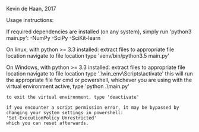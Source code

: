 Kevin de Haan, 2017

Usage instructions:

If required dependencies are installed (on any system), simply run 'python3 main.py':
    -NumPy
    -SciPy
    -SciKit-learn

On linux, with python >= 3.3 installed:
    extract files to appropriate file location
    navigate to file location
    type 'venv/bin/python3.5 main.py'

    
On Windows, with python >= 3.3 installed:
    extract files to appropriate file location
    navigate to file location
    type '.\win_env\Scripts\activate'
    this will run the appropriate file for cmd or powershell, whichever you are using
    with the virtual environment active, type 'python .\main.py'

    to exit the virtual environment, type 'deactivate'

    if you encounter a script permission error, it may be bypassed by changing your system settings in powershell:
	'Set-ExecutionPolicy Unrestricted'
    which you can reset afterwards.
    
    

    

